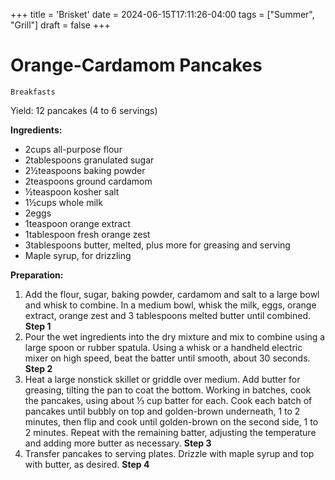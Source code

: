 +++
title = 'Brisket'
date = 2024-06-15T17:11:26-04:00
tags = ["Summer", "Grill"]
draft = false
+++
# Orange-Cardamom Pancakes

`Breakfasts`

Yield: 12 pancakes (4 to 6 servings)

**Ingredients:**

- 2cups all-purpose flour
- 2tablespoons granulated sugar
- 2½teaspoons baking powder
- 2teaspoons ground cardamom
- ½teaspoon kosher salt
- 1½cups whole milk
- 2eggs
- 1teaspoon orange extract
- 1tablespoon fresh orange zest
- 3tablespoons butter, melted, plus more for greasing and serving
- Maple syrup, for drizzling

**Preparation:**

1. Add the flour, sugar, baking powder, cardamom and salt to a large bowl and whisk to combine. In a medium bowl, whisk the milk, eggs, orange extract, orange zest and 3 tablespoons melted butter until combined.
    **Step 1**
2. Pour the wet ingredients into the dry mixture and mix to combine using a large spoon or rubber spatula. Using a whisk or a handheld electric mixer on high speed, beat the batter until smooth, about 30 seconds.
    **Step 2**
3. Heat a large nonstick skillet or griddle over medium. Add butter for greasing, tilting the pan to coat the bottom. Working in batches, cook the pancakes, using about ⅓ cup batter for each. Cook each batch of pancakes until bubbly on top and golden-brown underneath, 1 to 2 minutes, then flip and cook until golden-brown on the second side, 1 to 2 minutes. Repeat with the remaining batter, adjusting the temperature and adding more butter as necessary.
    **Step 3**
4. Transfer pancakes to serving plates. Drizzle with maple syrup and top with butter, as desired.
    **Step 4**
